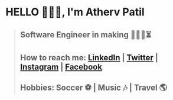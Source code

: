 # HELLO 🙋🏻‍♂️, I'm Atherv Patil

>## Software Engineer in making 👨🏻‍💻⏳
>## How to reach me: [LinkedIn](https://www.linkedin.com/in/atherv-patil-4a86691b1/) | [Twitter](https://twitter.com/ColonelAVP_) | [Instagram](https://www.instagram.com/athervvpatil/) | [Facebook](https://www.facebook.com/atherv.v.patil/)
>## Hobbies: Soccer ⚽ | Music 🎶 | Travel 🌎


 

